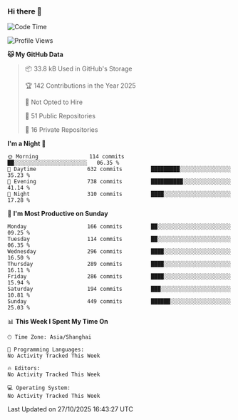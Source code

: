 ### Hi there 👋

<!--
**robinWongM/robinWongM** is a ✨ _special_ ✨ repository because its `README.md` (this file) appears on your GitHub profile.

Here are some ideas to get you started:

- 🔭 I’m currently working on ...
- 🌱 I’m currently learning ...
- 👯 I’m looking to collaborate on ...
- 🤔 I’m looking for help with ...
- 💬 Ask me about ...
- 📫 How to reach me: ...
- 😄 Pronouns: ...
- ⚡ Fun fact: ...
-->

<!--START_SECTION:waka-->
![Code Time](http://img.shields.io/badge/Code%20Time-272%20hrs%2015%20mins-blue)

![Profile Views](http://img.shields.io/badge/Profile%20Views-0-blue)

**🐱 My GitHub Data** 

> 📦 33.8 kB Used in GitHub's Storage 
 > 
> 🏆 142 Contributions in the Year 2025
 > 
> 🚫 Not Opted to Hire
 > 
> 📜 51 Public Repositories 
 > 
> 🔑 16 Private Repositories 
 > 
**I'm a Night 🦉** 

```text
🌞 Morning                114 commits         ██░░░░░░░░░░░░░░░░░░░░░░░   06.35 % 
🌆 Daytime                632 commits         █████████░░░░░░░░░░░░░░░░   35.23 % 
🌃 Evening                738 commits         ██████████░░░░░░░░░░░░░░░   41.14 % 
🌙 Night                  310 commits         ████░░░░░░░░░░░░░░░░░░░░░   17.28 % 
```
📅 **I'm Most Productive on Sunday** 

```text
Monday                   166 commits         ██░░░░░░░░░░░░░░░░░░░░░░░   09.25 % 
Tuesday                  114 commits         ██░░░░░░░░░░░░░░░░░░░░░░░   06.35 % 
Wednesday                296 commits         ████░░░░░░░░░░░░░░░░░░░░░   16.50 % 
Thursday                 289 commits         ████░░░░░░░░░░░░░░░░░░░░░   16.11 % 
Friday                   286 commits         ████░░░░░░░░░░░░░░░░░░░░░   15.94 % 
Saturday                 194 commits         ███░░░░░░░░░░░░░░░░░░░░░░   10.81 % 
Sunday                   449 commits         ██████░░░░░░░░░░░░░░░░░░░   25.03 % 
```


📊 **This Week I Spent My Time On** 

```text
🕑︎ Time Zone: Asia/Shanghai

💬 Programming Languages: 
No Activity Tracked This Week

🔥 Editors: 
No Activity Tracked This Week

💻 Operating System: 
No Activity Tracked This Week
```


 Last Updated on 27/10/2025 16:43:27 UTC
<!--END_SECTION:waka-->
